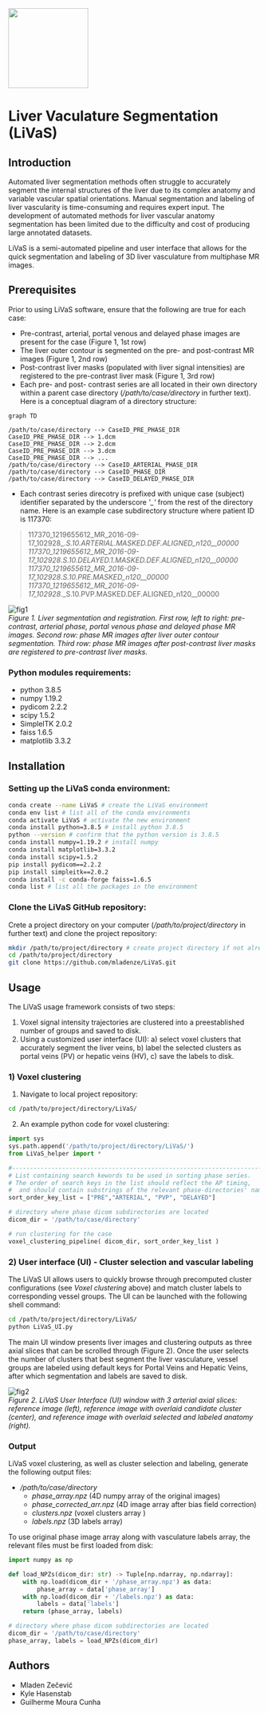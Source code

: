 <img src = "./images/LiVaS_Logo.png" width="160">  

# Liver Vaculature Segmentation (LiVaS) 

## Introduction

Automated liver segmentation methods often struggle to accurately segment the internal structures of the liver due to its complex anatomy and variable vascular spatial orientations. Manual segmentation and labeling of liver vascularity is time-consuming and requires expert input. The development of automated methods for liver vascular anatomy segmentation has been limited due to the difficulty and cost of producing large annotated datasets.

LiVaS is a semi-automated pipeline and user interface that allows for the quick segmentation and labeling of 3D liver vasculature from multiphase MR images.

## Prerequisites

Prior to using LiVaS software, ensure that the following are true for each case:
- Pre-contrast, arterial, portal venous and delayed phase images are present for the case (Figure 1, 1st row)
- The liver outer contour is segmented on the pre- and post-contrast MR images (Figure 1, 2nd row)
- Post-contrast liver masks (populated with liver signal intensities) are registered to the pre-contrast liver mask (Figure 1, 3rd row)
- Each pre- and post- contrast series are all located in their own directory within a parent case directory (*/path/to/case/directory* in further text). Here is a conceptual diagram of a directory structure:
```mermaid
graph TD

/path/to/case/directory --> CaseID_PRE_PHASE_DIR
CaseID_PRE_PHASE_DIR --> 1.dcm
CaseID_PRE_PHASE_DIR --> 2.dcm
CaseID_PRE_PHASE_DIR --> 3.dcm
CaseID_PRE_PHASE_DIR --> ...
/path/to/case/directory --> CaseID_ARTERIAL_PHASE_DIR
/path/to/case/directory --> CaseID_PHASE_DIR
/path/to/case/directory --> CaseID_DELAYED_PHASE_DIR
```
- Each contrast series direcotry is prefixed with unique case (subject) identifier separated by the underscore *'_'* from the rest of the directory name. Here is an example case subdirectory structure where patient ID is 117370:

> 117370_1219655612_MR_2016-09-17_102928_._S.10.ARTERIAL.MASKED.DEF.ALIGNED_n120__00000
> 117370_1219655612_MR_2016-09-17_102928_._S.10.DELAYED.1.MASKED.DEF.ALIGNED_n120__00000
> 117370_1219655612_MR_2016-09-17_102928_._S.10.PRE.MASKED_n120__00000
> 117370_1219655612_MR_2016-09-17_102928_._S.10.PVP.MASKED.DEF.ALIGNED_n120__00000


![fig1](./images/Figure1_phase_images_case106428.png)  
*Figure 1. Liver segmentation and registration. First row, left to right: pre-contrast, arterial phase, portal venous phase and delayed phase MR images. Second row: phase MR images after liver outer contour segmentation. Third row: phase MR images after post-contrast liver masks are registered to pre-contrast liver masks.*

### Python modules requirements:
- python 3.8.5
- numpy 1.19.2
- pydicom 2.2.2
- scipy 1.5.2
- SimpleITK 2.0.2
- faiss 1.6.5
- matplotlib 3.3.2

## Installation

### Setting up the LiVaS conda environment:
```bash
conda create --name LiVaS # create the LiVaS environment
conda env list # list all of the conda environments
conda activate LiVaS # activate the new environment
conda install python=3.8.5 # install python 3.8.5
python --version # confirm that the python version is 3.8.5
conda install numpy=1.19.2 # install numpy
conda install matplotlib=3.3.2
conda install scipy=1.5.2
pip install pydicom==2.2.2
pip install simpleitk==2.0.2
conda install -c conda-forge faiss=1.6.5
conda list # list all the packages in the environment
```
### Clone the LiVaS GitHub repository:
Crete a project directory on your computer (*/path/to/project/directory* in further text) and clone the project repository:
```bash
mkdir /path/to/project/directory # create project directory if not already present
cd /path/to/project/directory
git clone https://github.com/mladenze/LiVaS.git
```

## Usage
The LiVaS usage framework consists of two steps:
1. Voxel signal intensity trajectories are clustered into a preestablished number of groups and saved to disk.
2. Using a customized user interface (UI): a) select voxel clusters that accurately segment the liver veins, b) label the selected clusters as portal veins (PV) or hepatic veins (HV), c) save the labels to disk.
 
### 1) Voxel clustering  
1. Navigate to local project repository:
```bash
cd /path/to/project/directory/LiVaS/
```
2. An example python code for voxel clustering:
```python
import sys
sys.path.append('/path/to/project/directory/LiVaS/')
from LiVaS_helper import *

#-------------------------------------------------------------------------
# List containing search kewords to be used in sorting phase series.
# The order of search keys in the list should reflect the AP timing,
#  and should contain substrings of the relevant phase-directories' names.
sort_order_key_list = ["PRE","ARTERIAL", "PVP", "DELAYED"]

# directory where phase dicom subdirectories are located
dicom_dir = '/path/to/case/directory'

# run clustering for the case
voxel_clustering_pipeline( dicom_dir, sort_order_key_list )
```

### 2) User interface (UI) - Cluster selection and vascular labeling  
The LiVaS UI allows users to quickly browse through precomputed cluster configurations (see *Voxel clustering* above) and match cluster labels to corresponding vessel groups.
The UI can be launched with the following shell command:
```bash
cd /path/to/project/directory/LiVaS/
python LiVaS_UI.py
```
The main UI window presents liver images and clustering outputs as three axial slices that can be scrolled through (Figure 2).  Once the user selects the number of clusters that best segment the liver vasculature, vessel groups are labeled using default keys for Portal Veins and Hepatic Veins, after which segmentation and labels are saved to disk.

![fig2](./images/LiVaS_UI_3.png)  
*Figure 2. LiVaS User Interface (UI) window with 3 arterial axial slices: reference image (left), reference image with overlaid candidate cluster (center), and reference image with overlaid selected and labeled anatomy (right).*

### Output
LiVaS voxel clustering, as well as cluster selection and labeling, generate the following output files:  
- */path/to/case/directory*  
	- *phase_array.npz* (4D numpy array of the original images)  
	- *phase_corrected_arr.npz* (4D image array after bias field correction)  
	- *clusters.npz* (voxel clusters array )  
	- *labels.npz* (3D labels array)  

To use original phase image array along with vasculature labels array, the relevant files must be first loaded from disk:
```python
import numpy as np

def load_NPZs(dicom_dir: str) -> Tuple[np.ndarray, np.ndarray]:
    with np.load(dicom_dir + '/phase_array.npz') as data:
        phase_array = data['phase_array']
    with np.load(dicom_dir + '/labels.npz') as data:
        labels = data['labels']
    return (phase_array, labels)

# directory where phase dicom subdirectories are located
dicom_dir = '/path/to/case/directory'
phase_array, labels = load_NPZs(dicom_dir)
```

## Authors
- Mladen Zečević
- Kyle Hasenstab
- Guilherme Moura Cunha
